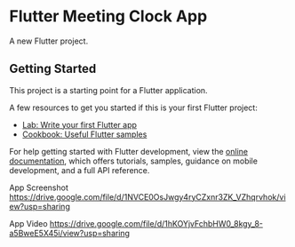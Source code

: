 # Flutter Meeting Clock App

A new Flutter project.

## Getting Started

This project is a starting point for a Flutter application.

A few resources to get you started if this is your first Flutter project:

- [Lab: Write your first Flutter app](https://docs.flutter.dev/get-started/codelab)
- [Cookbook: Useful Flutter samples](https://docs.flutter.dev/cookbook)

For help getting started with Flutter development, view the
[online documentation](https://docs.flutter.dev/), which offers tutorials,
samples, guidance on mobile development, and a full API reference.

App Screenshot
https://drive.google.com/file/d/1NVCE0OsJwgy4ryCZxnr3ZK_VZhqrvhok/view?usp=sharing

App Video
https://drive.google.com/file/d/1hKOYjvFchbHW0_8kgy_8-a5BweE5X45i/view?usp=sharing
